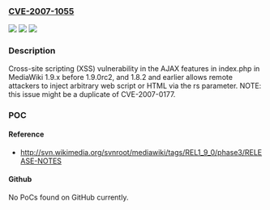 ### [CVE-2007-1055](https://cve.mitre.org/cgi-bin/cvename.cgi?name=CVE-2007-1055)
![](https://img.shields.io/static/v1?label=Product&message=n%2Fa&color=blue)
![](https://img.shields.io/static/v1?label=Version&message=n%2Fa&color=blue)
![](https://img.shields.io/static/v1?label=Vulnerability&message=n%2Fa&color=brighgreen)

### Description

Cross-site scripting (XSS) vulnerability in the AJAX features in index.php in MediaWiki 1.9.x before 1.9.0rc2, and 1.8.2 and earlier allows remote attackers to inject arbitrary web script or HTML via the rs parameter.  NOTE: this issue might be a duplicate of CVE-2007-0177.

### POC

#### Reference
- http://svn.wikimedia.org/svnroot/mediawiki/tags/REL1_9_0/phase3/RELEASE-NOTES

#### Github
No PoCs found on GitHub currently.

